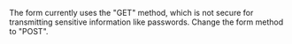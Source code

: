 The form currently uses the "GET" method, which is not secure for transmitting sensitive information like passwords. Change the form method to "POST".